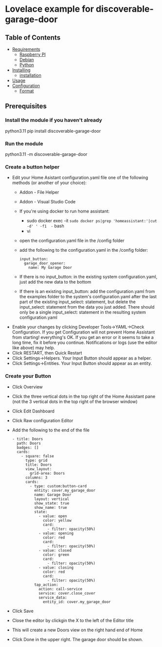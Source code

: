 # Lovelace example for discoverable-garage-door

<!-- START doctoc generated TOC please keep comment here to allow auto update -->
<!-- DON'T EDIT THIS SECTION, INSTEAD RE-RUN doctoc TO UPDATE -->
## Table of Contents

- [Requirements](#requirements)
  - [Raspberry PI](#raspberry-pi)
  - [Debian](#debian)
  - [Python](#python)
- [Installing](#installing)
  - [installation](#installation)
- [Usage](#usage)
- [Configuration](#configuration)
  - [Format](#format)

<!-- END doctoc generated TOC please keep comment here to allow auto update -->

## Prerequisites

### Install the module if you haven't already

python3.11 pip install discoverable-garage-door

### Run the module

python3.11 -m discoverable-garage-door

### Create a button helper

- Edit your Home Asistant configuration.yaml file one of the following methods (or another of your choice):
    - Addon - File Helper
    - Addon - Visual Studio Code
    - If you're using docker to run home assistant:
      - sudo docker exec -it `sudo docker ps|grep 'homeassistant:'|cut -d' ' -f1  -` bash
      - vi
  - open the configuration.yaml file in the /config folder
  - add the following to the configuration.yaml in the /config folder:

        input_button:
          garage_door_opener:
            name: My Garage Door

  - If there is no input_button: in the existing system configuration.yaml, just add the new data to the bottom
  - If there is an existing input_button: add the configuration.yaml from the examples folder to the system's configuration.yaml after the last part of the existing input_select: statement, but delete the input_select: statement from the data you just added. There should only be a single input_select: statement in the resulting system configuration.yaml
- Enable your changes by clicking Developer Tools->YAML->Check Configuration. If you get Configuration will not prevent Home Assistant from starting! everything's OK. If you get an error or it seems to take a long time, fix it before you continue. Notifications or logs (use the editor like above) may help.
- Click RESTART, then Quick Restart
- Click Settings->Helpers. Your Input Button should appear as a helper.
- Click Settings->Entities. Your Input Button should appear as an entity.

### Create your Button

- Click Overview
- Click the three vertical dots in the top right of the Home Assistant pane (not the 3 vertical dots in the top right of the browser window)
- Click Edit Dashboard
- Click Raw configuration Editor
- Add the following to the end of the file

      - title: Doors
        path: Doors
        badges: []
        cards:
          - square: false
            type: grid
            title: Doors
            view_layout:
              grid-area: Doors
            columns: 3
            cards:
              - type: custom:button-card
                entity: cover.my_garage_door
                name: Garage Door
                layout: vertical
                show_state: true
                show_name: true
                state:
                  - value: open
                    color: yellow
                    card:
                      - filter: opacity(50%)
                  - value: opening
                    color: red
                    card:
                      - filter: opacity(50%)
                  - value: closed
                    color: green
                    card:
                      - filter: opacity(50%)
                  - value: closing
                    color: red
                    card:
                      - filter: opacity(50%)
                tap_action:
                  action: call-service
                  service: cover.close_cover
                  service_data:
                    entity_id: cover.my_garage_door
  
- Click Save
- Close the editor by clickgin the X to the left of the Editor title
- This will create a new Doors view on the right hand end of Home
- Click Done in the upper right. The garage door should be shown.

